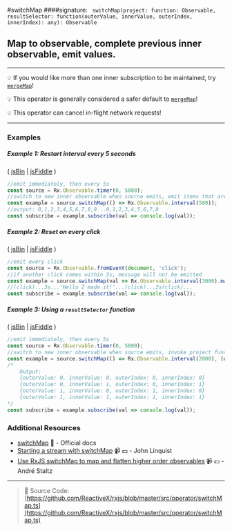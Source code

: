 #switchMap
####signature: ` switchMap(project: function: Observable, resultSelector: function(outerValue, innerValue, outerIndex, innerIndex): any): Observable`

## Map to observable, complete previous inner observable, emit values.

 ---

:bulb: If you would like more than one inner subscription to be maintained, try [`mergeMap`](mergemap.md)!

:bulb: This operator is generally considered a safer default to [`mergeMap`](mergemap.md)!

:bulb: This operator can cancel in-flight network requests!

---

### Examples

##### Example 1: Restart interval every 5 seconds

( [jsBin](http://jsbin.com/birepuveya/1/edit?js,console) | [jsFiddle](https://jsfiddle.net/btroncone/6pz981gd/) )

```js
//emit immediately, then every 5s
const source = Rx.Observable.timer(0, 5000);
//switch to new inner observable when source emits, emit items that are emitted
const example = source.switchMap(() => Rx.Observable.interval(500));
//output: 0,1,2,3,4,5,6,7,8,9...0,1,2,3,4,5,6,7,8
const subscribe = example.subscribe(val => console.log(val));
```

##### Example 2: Reset on every click

( [jsBin](http://jsbin.com/zoruboxogo/1/edit?js,console) | [jsFiddle](https://jsfiddle.net/btroncone/y11v8aqz/) )

```js
//emit every click
const source = Rx.Observable.fromEvent(document, 'click');
//if another click comes within 3s, message will not be emitted
const example = source.switchMap(val => Rx.Observable.interval(3000).mapTo('Hello, I made it!'));
//(click)...3s...'Hello I made it!'...(click)...2s(click)...
const subscribe = example.subscribe(val => console.log(val));
```

##### Example 3: Using a `resultSelector` function

( [jsBin](http://jsbin.com/qobapubeze/1/edit?js,console) | [jsFiddle](https://jsfiddle.net/btroncone/nqfu534y/) )

```js
//emit immediately, then every 5s
const source = Rx.Observable.timer(0, 5000);
//switch to new inner observable when source emits, invoke project function and emit values
const example = source.switchMap(() => Rx.Observable.interval(2000), (outerValue, innerValue, outerIndex, innerIndex) => ({outerValue, innerValue, outerIndex, innerIndex}));
/*
	Output:
	{outerValue: 0, innerValue: 0, outerIndex: 0, innerIndex: 0}
	{outerValue: 0, innerValue: 1, outerIndex: 0, innerIndex: 1}
	{outerValue: 1, innerValue: 0, outerIndex: 1, innerIndex: 0}
	{outerValue: 1, innerValue: 1, outerIndex: 1, innerIndex: 1}
*/
const subscribe = example.subscribe(val => console.log(val));
```

### Additional Resources
* [switchMap](http://reactivex.io/rxjs/class/es6/Observable.js~Observable.html#instance-method-switchMap) :newspaper: - Official docs
* [Starting a stream with switchMap](https://egghead.io/lessons/rxjs-starting-a-stream-with-switchmap?course=step-by-step-async-javascript-with-rxjs) :video_camera: :dollar: - John Linquist
* [Use RxJS switchMap to map and flatten higher order observables](https://egghead.io/lessons/rxjs-use-rxjs-switchmap-to-map-and-flatten-higher-order-observables?course=use-higher-order-observables-in-rxjs-effectively) :video_camera: :dollar: - André Staltz

---
> :file_folder: Source Code:  [https://github.com/ReactiveX/rxjs/blob/master/src/operator/switchMap.ts](https://github.com/ReactiveX/rxjs/blob/master/src/operator/switchMap.ts)
